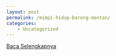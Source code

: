```yaml
---
layout: post
permalink: /mimpi-hidup-bareng-mantan/
categories:
    - Uncategorized
---
```


[Baca Selengkapnya](/03)